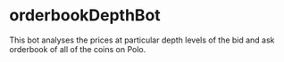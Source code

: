 # orderbookDepthBot
This bot analyses the prices at particular depth levels of the bid and ask orderbook of all of the coins on Polo.
